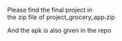 Please find the final project in <br>the zip file of project_grocery_app.zip

And the apk is also given in the repo
